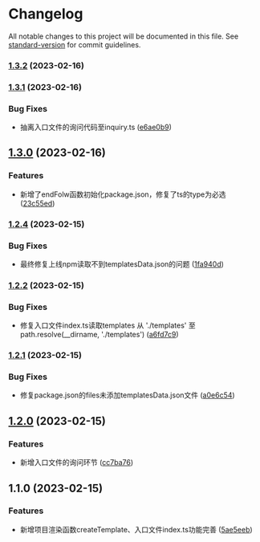 # Changelog

All notable changes to this project will be documented in this file. See [standard-version](https://github.com/conventional-changelog/standard-version) for commit guidelines.

### [1.3.2](https://github.com/xuanxiaoqian/create-quick/compare/v1.3.1...v1.3.2) (2023-02-16)

### [1.3.1](https://github.com/xuanxiaoqian/create-quick/compare/v1.3.0...v1.3.1) (2023-02-16)


### Bug Fixes

* 抽离入口文件的询问代码至inquiry.ts ([e6ae0b9](https://github.com/xuanxiaoqian/create-quick/commit/e6ae0b90558def37b12084edc72d8a2034ff5d48))

## [1.3.0](https://github.com/xuanxiaoqian/create-quick/compare/v1.2.4...v1.3.0) (2023-02-16)


### Features

* 新增了endFolw函数初始化package.json，修复了ts的type为必选 ([23c55ed](https://github.com/xuanxiaoqian/create-quick/commit/23c55eddc617d3e7df121defb22fe29496b444ba))

### [1.2.4](https://github.com/xuanxiaoqian/create-quick/compare/v1.2.2...v1.2.4) (2023-02-15)


### Bug Fixes

* 最终修复上线npm读取不到templatesData.json的问题 ([1fa940d](https://github.com/xuanxiaoqian/create-quick/commit/1fa940d98ad8bdb80f3aa98ab01306305e3fa2a5))

### [1.2.2](https://github.com/xuanxiaoqian/create-quick/compare/v1.2.1...v1.2.2) (2023-02-15)


### Bug Fixes

* 修复入口文件index.ts读取templates 从 './templates' 至 path.resolve(__dirname, './templates') ([a6fd7c9](https://github.com/xuanxiaoqian/create-quick/commit/a6fd7c9befddfe1fd24869760466d1c2a5441a3d))

### [1.2.1](https://github.com/xuanxiaoqian/create-quick/compare/v1.2.0...v1.2.1) (2023-02-15)


### Bug Fixes

* 修复package.json的files未添加templatesData.json文件 ([a0e6c54](https://github.com/xuanxiaoqian/create-quick/commit/a0e6c540f887dbc4d3ac8b9d5421e0a7c0250857))

## [1.2.0](https://github.com/xuanxiaoqian/create-quick/compare/v1.1.0...v1.2.0) (2023-02-15)


### Features

* 新增入口文件的询问环节 ([cc7ba76](https://github.com/xuanxiaoqian/create-quick/commit/cc7ba76893ab74591cc96bcbecc07e2c2d0a6f4a))

## 1.1.0 (2023-02-15)


### Features

* 新增项目渲染函数createTemplate、入口文件index.ts功能完善 ([5ae5eeb](https://github.com/xuanxiaoqian/create-quick/commit/5ae5eeb447420c5ed006e4c027f096612a829f14))
